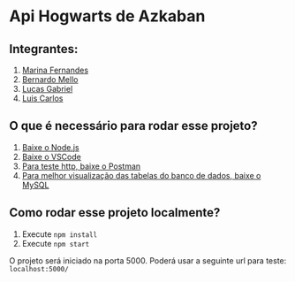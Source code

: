 # Api Hogwarts de Azkaban

## Integrantes:
1. [Marina Fernandes](https://github.com/marileite96) 
2. [Bernardo Mello](https://github.com/bmlogs64)
3. [Lucas Gabriel](https://github.com/lgmro)
4. [Luis Carlos](https://github.com/Luis1988xp)

## O que é necessário para rodar esse projeto? 
1. [Baixe o Node.js](https://nodejs.org/en/)
2. [Baixe o VSCode](https://code.visualstudio.com/)
3. [Para teste http, baixe o Postman](https://www.postman.com/downloads/)
4. [Para melhor visualização das tabelas do banco de dados, baixe o MySQL](https://marketplace.visualstudio.com/items?itemName=cweijan.vscode-mysql-client2)

## Como rodar esse projeto localmente?
1. Execute `npm install`
2. Execute `npm start`

O projeto será iniciado na porta 5000. Poderá usar a seguinte url para teste: `localhost:5000/`